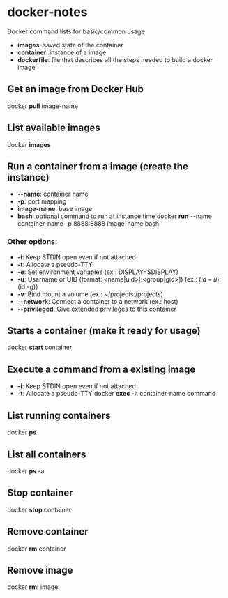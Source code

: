 # docker-notes
Docker command lists for basic/common usage

* **images**: saved state of the container
* **container**: instance of a image
* **dockerfile**: file that describes all the steps needed to build a docker image

## Get an image from Docker Hub
docker **pull** image-name

## List available images
docker **images**

## Run a container from a image (create the instance)
* **--name**: container name
* **-p**: port mapping
* **image-name**: base image
* **bash**: optional command to run at instance time
docker **run** --name container-name -p 8888:8888 image-name bash
### Other options:
* **-i**: Keep STDIN open even if not attached
* **-t**: Allocate a pseudo-TTY
* **-e**: Set environment variables (ex.: DISPLAY=$DISPLAY)
* **-u**: Username or UID (format: <name|uid>[:<group|gid>]) (ex.: $(id -u):$(id -g))
* **-v**: Bind mount a volume (ex.: ~/projects:/projects)
* **--network**: Connect a container to a network (ex.: host)
* **--privileged**: Give extended privileges to this container

## Starts a container (make it ready for usage)
docker **start** container

## Execute a command from a existing image
* **-i**: Keep STDIN open even if not attached
* **-t**: Allocate a pseudo-TTY
docker **exec** -it container-name command

## List running containers
docker **ps**

## List all containers
docker **ps** -a

## Stop container
docker **stop** container

## Remove container
docker **rm** container

## Remove image
docker **rmi** image
